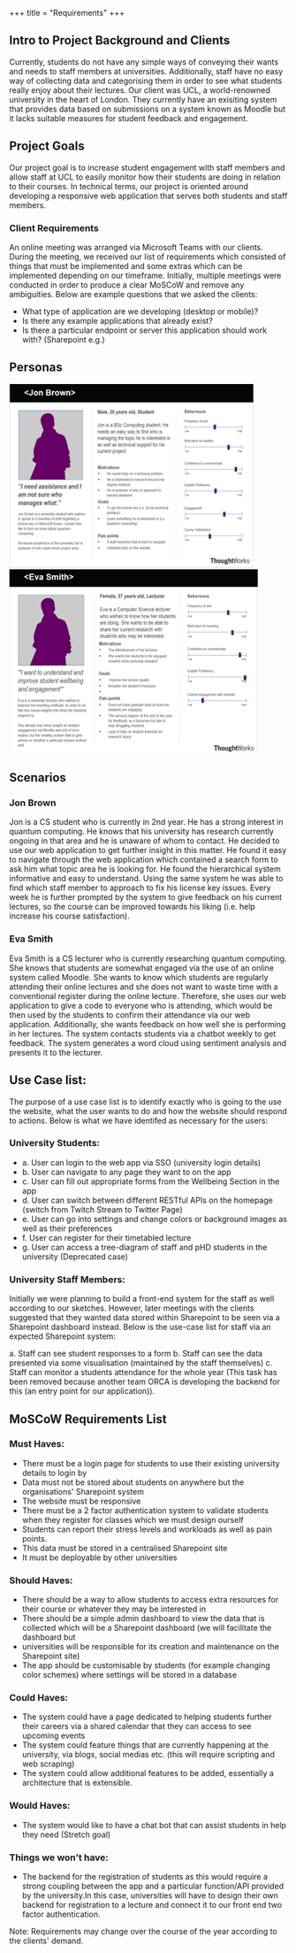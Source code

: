 +++
title = "Requirements"
+++

## Intro to Project Background and Clients
Currently, students do not have any simple ways of conveying their wants and needs to staff members at 
universities. Additionally, staff have no easy way of collecting data and categorising them in order to see
what students really enjoy about their lectures. Our client was UCL, a world-renowned university in the heart of
London. They currently have an exisiting system that provides data based on submissions on a system known as Moodle
but it lacks suitable measures for student feedback and engagement.
## Project Goals
Our project goal is to increase student engagement with staff members and allow staff at UCL to easily monitor how their students
are doing in relation to their courses. In technical terms, our project is oriented around developing a responsive web
application that serves both students and staff members.

### Client Requirements
An online meeting was arranged via Microsoft Teams with our clients.
During the meeting, we received our list of requirements which consisted of things that must be implemented and some extras which
can be implemented depending on our timeframe. Initially, multiple meetings were conducted in order to produce a clear MoSCoW and remove
any ambiguities. Below are example questions that we asked the clients:

- What type of application are we developing (desktop or mobile)?
- Is there any example applications that already exist?
- Is there a particular endpoint or server this application should work with? (Sharepoint e.g.)

## Personas

![Jon Brown's Persona](./Persona1.png)
![Eva Smith's Persona](./Persona2.png)

## Scenarios

### Jon Brown

Jon is a CS student who is currently in 2nd year. He has a strong interest in quantum computing. He knows that his university has research currently ongoing in that area and he is unaware of whom to contact. He decided to use our web application to get further insight in this matter. He found it easy to navigate through the web application which contained a search form to ask him what topic area he is looking for. He found the hierarchical system informative and easy to understand. Using the same system he was able to find which staff member to approach to fix his license key issues. Every week he is further prompted by the system to give feedback on his current lectures, so the course can be improved towards his liking (i.e. help increase his course satisfaction).

### Eva Smith
Eva Smith is a CS lecturer who is currently researching quantum computing. She knows that students are somewhat engaged via the use of an online system called Moodle. She wants to know which students are regularly attending their online lectures and she does not want to waste time with a conventional register during the online lecture. Therefore, she uses our web application to give a code to everyone who is attending, which would be then used by the students to confirm their attendance via our web application. Additionally, she wants feedback on how well she is performing in her lectures. The system contacts students via a chatbot weekly to get feedback. The system generates a word cloud using sentiment analysis and presents it to the lecturer. 

## Use Case list:
The purpose of a use case list is to identify exactly who is going to the use the website, what the user wants to do and how the website should respond to actions. Below
is what we have identifed as necessary for the users:

### University Students:

- a. User can login to the web app via SSO (university login details)
- b. User can navigate to any page they want to on the app
- c. User can fill out appropriate forms from the Wellbeing Section in the app
- d. User can switch between different RESTful APIs on the homepage (switch from Twitch Stream to Twitter Page)
- e. User can go into settings and change colors or background images as well as their preferences
- f. User can register for their timetabled lecture
- g. User can access a tree-diagram of staff and pHD students in the university (Deprecated case)

### University Staff Members:

Initially we were planning to build a front-end system for the staff as well according to our sketches. However, later meetings with the clients suggested that
they wanted data stored within Sharepoint to be seen via a Sharepoint dashboard instead. Below is the use-case list for staff via an expected Sharepoint system:

a. Staff can see student responses to a form
b. Staff can see the data presented via some visualisation (maintained by the staff themselves)
c. Staff can monitor a students attendance for the whole year (This task has been removed because another team ORCA is developing the backend for this (an entry
point for our application)).

## MoSCoW Requirements List

### Must Haves:

- There must be a login page for students to use their existing university details to login by
- Data must not be stored about students on anywhere but the organisations' Sharepoint system
- The website must be responsive
- There must be a 2 factor authentication system to validate students when they register for classes which we must design ourself
- Students can report their stress levels and workloads as well as pain points.
- This data must be stored in a centralised Sharepoint site
- It must be deployable by other universities

### Should Haves:

- There should be a way to allow students to access extra resources for their course or whatever they may be interested in
- There should be a simple admin dashboard to view the data that is collected which will be a Sharepoint dashboard (we will facilitate the dashboard but
- universities will be responsible for its creation and maintenance on the Sharepoint site)
- The app should be customisable by students (for example changing color schemes) where settings will be stored in a database

### Could Haves:
- The system could have a page dedicated to helping students further their careers via a shared calendar that they can access to see upcoming events
- The system could feature things that are currently happening at the university, via blogs, social medias etc. (this will require scripting and web scraping)
- The system could allow additional features to be added, essentially a architecture that is extensible.

### Would Haves:
- The system would like to have a chat bot that can assist students in help they need (Stretch goal)

### Things we won't have:
- The backend for the registration of students as this would require a strong coupling between the app and a particular function/API provided by the university.In this case, universities will have to design their own backend for registration to a lecture and connect it to our front end two factor authentication.

Note: Requirements may change over the course of the year according to the clients' demand.
